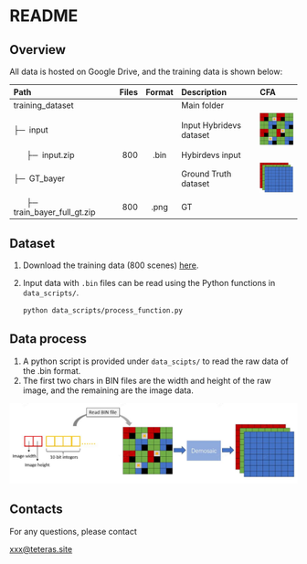 # README

## Overview
All data is hosted on Google Drive, and the training data is shown below:

| Path                                                                                    | Files | Format | Description                                                     | CFA
|:----------------------------------------------------------------------------------------|------:|:------:|:----------------------------------------------------------------| :---------------
| training_dataset                                                                |       |        | Main folder                                                     |      
| &#9500;&#9472;&nbsp; input                                                              |       |        | Input Hybridevs dataset <br/>     | <img src='./figure/evs.jpg' style="zoom: 20%;" >
| &nbsp;&nbsp;&nbsp;&nbsp;&nbsp;&nbsp;&#9500;&#9472;&nbsp; input.zip  |    800 |  .bin  | Hybirdevs input       |
| &#9500;&#9472;&nbsp; GT_bayer                                                           |       |        | Ground Truth dataset  <br/> | <img src='./figure/res.jpg' style="zoom:20%;" >
| &nbsp;&nbsp;&nbsp;&nbsp;&nbsp;&nbsp;&#9500;&#9472;&nbsp; train_bayer_full_gt.zip        |    800 |  .png  | GT     |



## Dataset

1. Download the training data (800 scenes) [here](https://drive.google.com/drive/folders/1Yi4ZqNm-0AfdWm8gzLAhxX9ooIWkhqZt?usp=drive_link).

2. Input data with `.bin` files can be read using the Python functions in `data_scripts/`.

    ```bash
    python data_scripts/process_function.py
    ```

## Data process
1. A python script is provided under `data_scipts/` to read the raw data of the .bin format. 
2. The first two chars in BIN files are the width and height of the raw image, and the remaining are the image data. 

<img src='./figure/flow.jpg'>


## Contacts

For any questions, please contact

xxx@teteras.site<br/>

